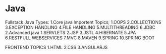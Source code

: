 # Java
Fullstack
Java Types:
1.Core java Importent Topics;
  1.OOPS
  2.COLLECTIONS
  3.EXCEPTION HANDLING
  4.FILE HANDLING
  5.MULTITHREADING
  6.JDBC
2.Advanced java
  1.SERVLETS
  2.JSP
  3.JSTL
  4.HIBERNATE
  5.JPA
  6.RESTFULL WEBSERVICES
  7.MVC
  8.MAVEN
  9.SPRING
 10.SPRING BOOT

FRONTEND TOPICS
 1.HTML
 2.CSS
 3.ANGULARJS
